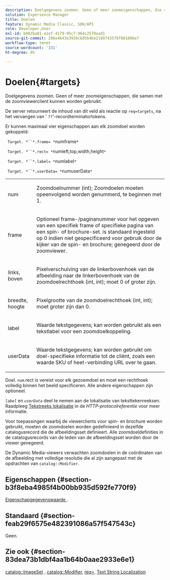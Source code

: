 ```yaml
---
description: Doelgegevens zoomen. Geen of meer zoomeigenschappen, die samen met de zoomviewerclient kunnen worden gebruikt.
solution: Experience Manager
title: Doelen
feature: Dynamic Media Classic, SDK/API
role: Developer,User
exl-id: b882ba01-a1ef-4179-95c7-964c2578aad1
source-git-commit: 206e4643e3926cb85b4be2189743578f88180be7
workflow-type: tm+mt
source-wordcount: '331'
ht-degree: 0%

---
```


# Doelen{#targets}

Doelgegevens zoomen. Geen of meer zoomeigenschappen, die samen met de zoomviewerclient kunnen worden gebruikt.

De server retourneert de inhoud van dit veld als reactie op `req=targets`, na het vervangen van &#39; `??`&#39;-recordterminatortokens.

Er kunnen maximaal vier eigenschappen aan elk zoomdoel worden gekoppeld:

` Target. *``*.frame= *`numframe`*`

` Target. *``*.rect= *`numleft,top,width,height`*`

` Target. *``*.label= *`numlabel`*`

` Target. *``*.userData= *`numuserData`*`

<table id="simpletable_4C20157A7A444DEB9959B335CAFBAEC8"> 
 <tr class="strow"> 
  <td class="stentry"> <p> <span class="codeph"> <span class="varname"> num  </span> </span> </p> </td> 
  <td class="stentry"> <p>Zoomdoelnummer (int); Zoomdoelen moeten opeenvolgend worden genummerd, te beginnen met 1. </p> </td> 
 </tr> 
 <tr class="strow"> 
  <td class="stentry"> <p> <span class="codeph"> <span class="varname"> frame  </span> </span> </p> </td> 
  <td class="stentry"> <p>Optioneel frame-/paginanummer voor het opgeven van een specifiek frame of specifieke pagina van een spin- of brochure-set. is standaard ingesteld op 0 indien niet gespecificeerd voor gebruik door de kijker van de spin- en brochure; genegeerd door de zoomviewer. </p> </td> 
 </tr> 
 <tr class="strow"> 
  <td class="stentry"> <p> <span class="codeph"> <span class="varname"> links, boven  </span> </span> </p> </td> 
  <td class="stentry"> <p>Pixelverschuiving van de linkerbovenhoek van de afbeelding naar de linkerbovenhoek van de zoomdoelrechthoek (int, int); moet 0 of groter zijn. </p> </td> 
 </tr> 
 <tr class="strow"> 
  <td class="stentry"> <p> <span class="codeph"> <span class="varname"> breedte, hoogte  </span> </span> </p> </td> 
  <td class="stentry"> <p>Pixelgrootte van de zoomdoelrechthoek (int, int); moet groter zijn dan 0. </p> </td> 
 </tr> 
 <tr class="strow"> 
  <td class="stentry"> <p> <span class="codeph"> <span class="varname"> label  </span> </span> </p> </td> 
  <td class="stentry"> <p>Waarde tekstgegevens; kan worden gebruikt als een tekstlabel voor een zoomdoelkoppeling. </p> </td> 
 </tr> 
 <tr class="strow"> 
  <td class="stentry"> <p> <span class="codeph"> <span class="varname"> userData  </span> </span> </p> </td> 
  <td class="stentry"> <p>Waarde tekstgegevens; kan worden gebruikt om doel-specifieke informatie tot de cliënt, zoals een waarde SKU of heet-verbinding URL over te gaan. </p> </td> 
 </tr> 
</table>

Doel. *`num`*.rect is vereist voor elk gezoemdoel en moet een rechthoek volledig binnen het beeld specificeren. Alle andere eigenschappen zijn optioneel.

*`label`* en  *`userData`* deel te nemen aan de lokalisatie van teksttekenreeksen. Raadpleeg [Tekstreeks lokalisatie](/help/aem-is-ir-api/is-api/http-ref/image-serving-api-ref/c-http-protocol-reference/c-syntax-and-features/r-text-string-localization.md) in de *HTTP-protocolreferentie* voor meer informatie.

Voor toepassingen waarbij de viewerclients voor spin- en brochure worden gebruikt, moeten de zoomdoelen worden gedefinieerd in dezelfde catalogusrecord die de afbeeldingsset definieert. Alle zoomdoeldefinities in de catalogusrecords van de leden van de afbeeldingsset worden door de viewer genegeerd.

De Dynamic Media-viewers verwachten zoomdoelen in de coördinaten van de afbeelding met volledige resolutie die al zijn aangepast met de opdrachten van `catalog::Modifier`.

## Eigenschappen {#section-b3f8eba4985f4b00bb935d592fe770f9}

[Eigenschapgegevenswaarde ](/help/aem-is-ir-api/is-api/image-catalog/image-serving-api-ref/c-image-catalog-reference/c-overview/c-common-data-types/r-property-data.md) .

## Standaard {#section-feab29f6575e482391086a57f547543c}

Geen.

## Zie ook {#section-83dea73b1dbf4aa1b64b0aae2933e6e1}

[catalog::ImageSet](../../../../../../is-api/image-catalog/image-serving-api-ref/c-image-catalog-reference/c-image-svg-data-reference/c-image-data-reference/r-imageset-cat.md#reference-4764d347afd64afdaede9a74c7565256) ,  [catalog::Modifier](../../../../../../is-api/image-catalog/image-serving-api-ref/c-image-catalog-reference/c-image-svg-data-reference/c-image-data-reference/r-modifier-cat.md#reference-d2c6884b3a2248fab81a112d27969834),  [req=](/help/aem-is-ir-api/is-api/http-ref/image-serving-api-ref/c-http-protocol-reference/c-command-reference/r-req/r-req.md),  [Text String Localization](/help/aem-is-ir-api/is-api/http-ref/image-serving-api-ref/c-http-protocol-reference/c-syntax-and-features/r-text-string-localization.md)
